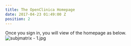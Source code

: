 ```yaml
---
title: The OpenClinica Homepage
date: 2017-04-23 01:49:00 Z
position: 2
---
```


Once you sign in, you will view of the homepage as below.
![subjmatrix - 1.jpg](/uploads/subjmatrix%20-%201.jpg)